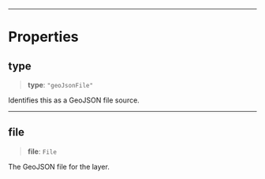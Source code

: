 ***

# Properties

## type

> **type**: `"geoJsonFile"`

Identifies this as a GeoJSON file source.

***

## file

> **file**: `File`

The GeoJSON file for the layer.
